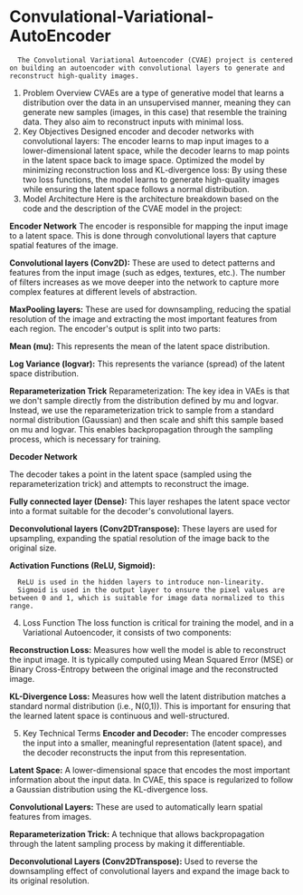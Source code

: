 # Convulational-Variational-AutoEncoder
      The Convolutional Variational Autoencoder (CVAE) project is centered on building an autoencoder with convolutional layers to generate and reconstruct high-quality images.
1. Problem Overview
   CVAEs are a type of generative model that learns a distribution over the data in an unsupervised manner, meaning they can generate new samples (images, in this case)
   that resemble the training data. They also aim to reconstruct inputs with minimal loss.
2. Key Objectives
    Designed encoder and decoder networks with convolutional layers: The encoder learns to map input images to a lower-dimensional latent space,
    while the decoder learns to map points in the latent space back to image space. Optimized the model by minimizing reconstruction loss and
    KL-divergence loss: By using these two loss functions, the model learns to generate high-quality images while ensuring the latent space follows a normal distribution.
3. Model Architecture
    Here is the architecture breakdown based on the code and the description of the CVAE model in the project:

**Encoder Network**
The encoder is responsible for mapping the input image to a latent space. This is done through convolutional layers that capture spatial features of the image.

**Convolutional layers (Conv2D):** 
These are used to detect patterns and features from the input image (such as edges, textures, etc.). The number of filters increases as we move deeper into the network to capture more complex features at different levels of abstraction.

**MaxPooling layers:** These are used for downsampling, reducing the spatial resolution of the image and extracting the most important features from each region.
The encoder's output is split into two parts:

**Mean (mu):** This represents the mean of the latent space distribution.

**Log Variance (logvar):** This represents the variance (spread) of the latent space distribution.


**Reparameterization Trick**
Reparameterization: The key idea in VAEs is that we don't sample directly from the distribution defined by mu and logvar. Instead, 
we use the reparameterization trick to sample from a standard normal distribution (Gaussian) and then scale and shift this sample based on mu and logvar. 
This enables backpropagation through the sampling process, which is necessary for training.


**Decoder Network**

The decoder takes a point in the latent space (sampled using the reparameterization trick) and attempts to reconstruct the image.

**Fully connected layer (Dense):** This layer reshapes the latent space vector into a format suitable for the decoder's convolutional layers.

**Deconvolutional layers (Conv2DTranspose):** These layers are used for upsampling, expanding the spatial resolution of the image back to the original size.

**Activation Functions (ReLU, Sigmoid):**

      ReLU is used in the hidden layers to introduce non-linearity.
      Sigmoid is used in the output layer to ensure the pixel values are between 0 and 1, which is suitable for image data normalized to this range.

4. Loss Function
The loss function is critical for training the model, and in a Variational Autoencoder, it consists of two components:

**Reconstruction Loss:** Measures how well the model is able to reconstruct the input image. It is typically computed using Mean Squared Error (MSE) or Binary Cross-Entropy between the original image and the reconstructed image.

**KL-Divergence Loss:** Measures how well the latent distribution matches a standard normal distribution (i.e., N(0,1)). 
This is important for ensuring that the learned latent space is continuous and well-structured.

5. Key Technical Terms
**Encoder and Decoder:** The encoder compresses the input into a smaller, meaningful representation (latent space), and the decoder reconstructs the input from this representation.

**Latent Space:** A lower-dimensional space that encodes the most important information about the input data. In CVAE, this space is regularized to follow a Gaussian distribution using the KL-divergence loss.

**Convolutional Layers:** These are used to automatically learn spatial features from images.

**Reparameterization Trick:** A technique that allows backpropagation through the latent sampling process by making it differentiable.

**Deconvolutional Layers (Conv2DTranspose):** Used to reverse the downsampling effect of convolutional layers and expand the image back to its original resolution.
